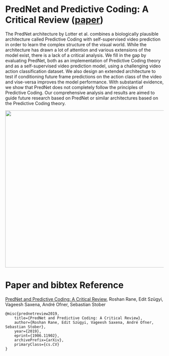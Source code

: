 # PredNet and Predictive Coding: A Critical Review ([paper](https://arxiv.org/abs/1906.11902))
The PredNet architecture by Lotter et al. combines a biologically plausible architecture called Predictive Coding with self-supervised video prediction in order to learn the complex structure of the visual world. While the architecture has drawn a lot of attention and various extensions of the model exist, there is a lack of a critical analysis. We fill in the gap by evaluating PredNet, both as an implementation of Predictive Coding theory and as a self-supervised video prediction model, using a challenging video action classification dataset. We also design an extended architecture to test if conditioning future frame predictions on the action class of the video and vise-versa improves the model performance. With substantial evidence, we show that PredNet does not completely follow the principles of Predictive Coding. Our comprehensive analysis and results are aimed to guide future research based on PredNet or similar architectures based on the Predictive Coding theory.

<p align="center">
  <img width="750" height="500" src="https://github.com/RoshanRane/Predictive-video-classification/blob/master/PredNet_Vanilla.jpg"></img>
</p>


# Paper and bibtex Reference
[PredNet and Predictive Coding: A Critical Review](https://arxiv.org/abs/1912.00982), Roshan Rane, Edit Szügyi, Vageesh Saxena, André Ofner, Sebastian Stober
```
@misc{prednetreview2019,
    title={PredNet and Predictive Coding: A Critical Review},
    author={Roshan Rane, Edit Szügyi, Vageesh Saxena, André Ofner, Sebastian Stober},
    year={2019},
    eprint={1906.11902},
    archivePrefix={arXiv},
    primaryClass={cs.CV}
}
```
